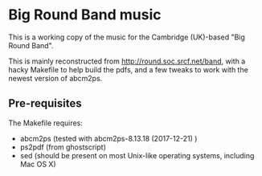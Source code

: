 # Big Round Band music

This is a working copy of the music for the Cambridge (UK)-based "Big Round Band".

This is mainly reconstructed from http://round.soc.srcf.net/band, with a hacky Makefile to help build the pdfs, and a few tweaks
to work with the newest version of abcm2ps.

## Pre-requisites

The Makefile requires:
 - abcm2ps (tested with abcm2ps-8.13.18 (2017-12-21) )
 - ps2pdf (from ghostscript)
 - sed (should be present on most Unix-like operating systems, including Mac OS X)
